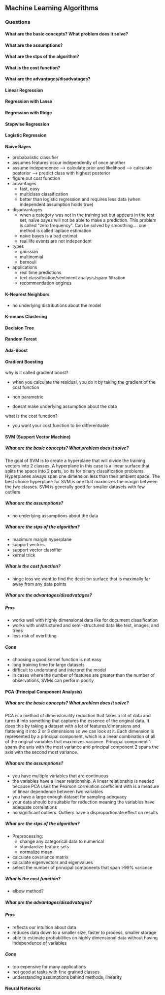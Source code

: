 ## Machine Learning Algorithms

### Questions
#### What are the basic concepts? What problem does it solve?
#### What are the assumptions?
#### What are the stps of the algorithm?
#### What is the cost function?
#### What are the advantages/disadvatages?


#### Linear Regression


#### Regression with Lasso


#### Regression with Ridge


#### Stepwise Regression


#### Logistic Regression


#### Naïve Bayes
- probabalistic classifier
- assumes features occur independently of once another
- assume independence --> calculate prior and likelihood --> calculate posterior --> predict class with highest posterior
- figure out cost function
- advantages
    - fast, easy
    - multiclass classification
    - better than logistic regression and requires less data (when independent assumption holds true)
- disadvantages
    - when a category was not in the training set but appears in the test set, naive bayes will not be able to make a prediction. This problem is called "zero frequency". Can be solved by smoothing.... one method is called laplace estimation
    - naive bayes is a bad estimat
    - real life events are not independent
- types
    - gaussian
    - multinomial
    - bernouli
- applications
    - real time predictions
    - text classification/sentiment analysis/spam filtration
    - recommendation engines

#### K-Nearest Neighbors
- no underlying distributions about the model

#### K-means Clustering


#### Decision Tree


#### Random Forest



#### Ada-Boost


#### Gradient Boosting
why is it called gradient boost?
- when you calculate the residual, you do it by taking the gradient of the cost function


- non parametric
- doesnt make underlying assumption about the data

what is the cost function?
- you want your cost function to be differentiable


#### SVM (Support Vector Machine)
##### **What are the basic concepts? What problem does it solve?**
The goal of SVM is to create a hyperplane that will divide the training vectors into 2 classes. A hyperplane in this case is a linear surface that splits the space into 2 parts, so its for binary classification problems. Hyperplanes always span one dimension less than their ambient space. The best choice hyperplane for SVM is one that maximizes the margin between the two classes. SVM is generally good for smaller datasets with few outliers 

##### **What are the assumptions?**
- no underlying assumptions about the data

##### **What are the stps of the algorithm?**
- maximum margin hyperplane
- support vectors
- support vector classifier
- kernel trick

##### **What is the cost function?**
- hinge loss
we want to find the decision surface that is maximally far away from any data points

##### **What are the advantages/disadvatages?**
##### **Pros**
- works well with highly dimensional data like for document classification
- works with unstructured and semi-structured data like text, images, and trees
- less risk of overfitting

##### **Cons**
- choosing a good kernel function is not easy
- long training time for large datasets
- difficult to understand and interpret the model
- in cases where the number of features are greater than the number of observations, SVMs can perform poorly


#### PCA (Principal Component Analysis)
##### **What are the basic concepts? What problem does it solve?**
PCA is a method of dimensionality reduction that takes a lot of data and turns it into something that captures the essence of the original data. It does this by taking a dataset with a lot of features/dimensions and flattening it into 2 or 3 dimensions so we can look at it. Each dimension is represented by a principal component, which is a linear combination of all of the original variables that maximizes variance. Principal component 1 spans the axis with the most variance and principal component 2 spans the axis with the second most variance. 

##### **What are the assumptions?**
- you have multiple variables that are continuous
- the variables have a linear relationship. A linear relationship is needed because PCA uses the Pearson correlation coefficient with is a measure of linear dependence between two variables
- you have a large enough dataset for sampling adequacy
- your data should be suitable for reduction meaning the variables have adequate correlations
- no significant outliers. Outliers have a disproportionate effect on results


##### **What are the stps of the algorithm?**
- Preprocessing:
    - change any categorical data to numerical
    - standardize feature sets
    - normalize mean
- calculate covariance matrix
- calculate eigenvectors and eigenvalues
- select the number of principal components that span >99% variance

##### **What is the cost function?**
- elbow method?

##### **What are the advantages/disadvatages?**
##### **Pros**
- reflects our intuition about data
- reduces data down to a smaller size, faster to process, smaller storage
- able to estimate probabilities on highly dimensional data without having independence of variables

##### **Cons**
- too expensive for many applications
- not good at tasks with fine grained classes
- understanding assumptions behind methods, linearity






#### Neural Networks